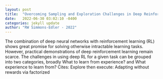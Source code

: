```yaml
---
layout: post
title:  "Overcoming Sampling and Exploration Challenges in Deep Reinforcement Learning"
date:   2022-06-30 03:02:10 -0400
categories: jekyll update
author: "RW Simmons-Edler - 2022"
---
```

The combination of deep neural networks with reinforcement learning (RL) shows great promise for solving otherwise intractable learning tasks. However, practical demonstrations of deep reinforcement learning remain scarce. The challenges in using deep RL for a given task can be grouped into two categories, broadly What to learn from experience? and What experience to learn from?
Cites: Explore then execute: Adapting without rewards via factorized